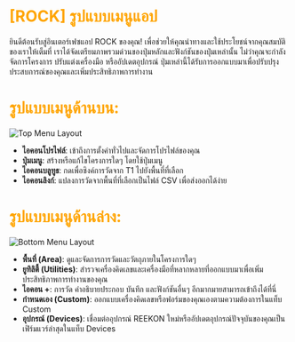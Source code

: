 # <span style="color: orange">[ROCK] รูปแบบเมนูแอป</span>

ยินดีต้อนรับสู่อินเตอร์เฟซแอป ROCK ของคุณ! เพื่อช่วยให้คุณนำทางและใช้ประโยชน์จากคุณสมบัติของเราให้เต็มที่ เราได้จัดเตรียมภาพรวมด่วนของปุ่มหลักและฟังก์ชันของปุ่มเหล่านั้น ไม่ว่าคุณจะกำลังจัดการโครงการ ปรับแต่งเครื่องมือ หรืออัปเดตอุปกรณ์ ปุ่มเหล่านี้ได้รับการออกแบบมาเพื่อปรับปรุงประสบการณ์ของคุณและเพิ่มประสิทธิภาพการทำงาน

# <span style="color: orange">รูปแบบเมนูด้านบน:</span>

![Top Menu Layout](https://support.reekon.tools/hc/article_attachments/32337146575892)

- **ไอคอนโปรไฟล์**: เข้าถึงการตั้งค่าทั่วไปและจัดการโปรไฟล์ของคุณ
- **ปุ่มเมนู**: สร้างหรือแก้ไขโครงการใดๆ โดยใช้ปุ่มเมนู
- **ไอคอนบลูทูธ**: กดเพื่อซิงค์การวัดจาก T1 ไปยังพื้นที่ที่เลือก
- **ไอคอนลิงก์**: แปลงการวัดจากพื้นที่ที่เลือกเป็นไฟล์ CSV เพื่อส่งออกได้ง่าย

# <span style="color: orange">รูปแบบเมนูด้านล่าง:</span>

![Bottom Menu Layout](https://support.reekon.tools/hc/article_attachments/30632435076756)

- **พื้นที่ (Area)**: ดูและจัดการการวัดและวัตถุภายในโครงการใดๆ
- **ยูทิลิตี้ (Utilities)**: สำรวจเครื่องคิดเลขและเครื่องมือที่หลากหลายที่ออกแบบมาเพื่อเพิ่มประสิทธิภาพการทำงานของคุณ
- **ไอคอน +**: การวัด คำอธิบายประกอบ บันทึก และฟังก์ชันอื่นๆ อีกมากมายสามารถเข้าถึงได้ที่นี่
- **กำหนดเอง (Custom)**: ออกแบบเครื่องคิดเลขหรือฟอร์มของคุณเองตามความต้องการในแท็บ Custom
- **อุปกรณ์ (Devices)**: เชื่อมต่ออุปกรณ์ REEKON ใหม่หรืออัปเดตอุปกรณ์ปัจจุบันของคุณเป็นเฟิร์มแวร์ล่าสุดในแท็บ Devices
